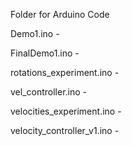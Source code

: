 Folder for Arduino Code

Demo1.ino - 

FinalDemo1.ino -

rotations_experiment.ino - 

vel_controller.ino - 

velocities_experiment.ino - 

velocity_controller_v1.ino - 
